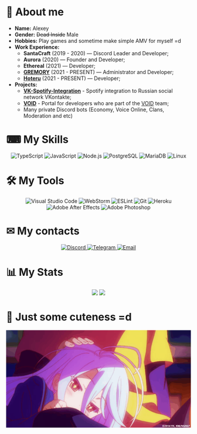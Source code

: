 # 👋 About me

* **Name:** Alexey
* **Gender:** ~~Dead Inside~~ Male
* **Hobbies:** Play games and sometime make simple AMV for myself =d
* **Work Experience:**
    - **SantaCraft** (2019 - 2020) — Discord Leader and Developer;
    - **Aurora** (2020) — Founder and Developer;
    - **Ethereal** (2021) — Developer;
    - [**GREMORY**](https://discord.gg/5RVtEYExQb) (2021 - PRESENT) — Administrator and Developer;
    - [**Hoteru**](https://discord.gg/XeTjtPcQ7a) (2021 - PRESENT) — Developer;
* **Projects:**
    - [**VK-Spotify-Integration**](https://github.com/yokkkoso/VK-Spotify-Integration) - Spotify integration to Russian social network VKontakte;
    - [**VOID**](https://void.cf) - Portal for developers who are part of the [VOID](https://github.com/devsofvoid) team;
    - Many private Discord bots (Economy, Voice Online, Clans, Moderation and etc)
   
# ⌨ My Skills
<p align="center">
    <img alt="TypeScript" src="https://img.shields.io/badge/TypeScript-3178C6?style=for-the-badge&logo=TypeScript&logoColor=white" />
    <img alt="JavaScript" src="https://img.shields.io/badge/JavaScript-F7DF1E?&style=for-the-badge&logo=JavaScript&logoColor=222222" />
    <img alt="Node.js" src="https://img.shields.io/badge/Node.js-339933?style=for-the-badge&logo=Node.js&logoColor=white" />
    <img alt="PostgreSQL" src="https://img.shields.io/badge/PostgreSQL-336791?&style=for-the-badge&logo=PostgreSQL&logoColor=white" />
    <img alt="MariaDB" src="https://img.shields.io/badge/MariaDB-003545?style=for-the-badge&logo=MariaDB&logoColor=white" />
    <img alt="Linux" src="https://img.shields.io/badge/Linux-FCC624?style=for-the-badge&logo=Linux&logoColor=black" />
</p>

# 🛠 My Tools
<p align="center">
    <img alt="Visual Studio Code" src="https://img.shields.io/badge/Visual%20Studio%20Code-007ACC?&style=for-the-badge&logo=Visual-Studio-Code&logoColor=white" />
    <img alt="WebStorm" src="https://img.shields.io/badge/WebStorm-07C3F2?&style=for-the-badge&logo=WebStorm&logoColor=white" />
    <img alt="ESLint" src="https://img.shields.io/badge/ESLint-4B32C3?&style=for-the-badge&logo=ESLint&logoColor=white" />
    <img alt="Git" src="https://img.shields.io/badge/Git-F05032?&style=for-the-badge&logo=Git&logoColor=white" />
    <img alt="Heroku" src="https://img.shields.io/badge/Heroku-430098?style=for-the-badge&logo=Heroku&logoColor=white" />
    <img alt="Adobe After Effects" src="https://img.shields.io/badge/Adobe%20After%20Effects-9999FF?&style=for-the-badge&logo=Adobe-After-Effects&logoColor=white" />
    <img alt="Adobe Photoshop" src="https://img.shields.io/badge/Adobe%20Photoshop-31A8FF?&style=for-the-badge&logo=Adobe-Photoshop&logoColor=white" />
</p>

# ✉ My contacts
<p align= "center">
    <a href="https://discord.bio/p/yokkkoso"> <img alt="Discord" src="https://img.shields.io/badge/Discord-7289DA?&style=for-the-badge&logo=Discord&logoColor=white" /> </a>
    <a href="https://t.me/yokkkoso"> <img alt="Telegram" src="https://img.shields.io/badge/Telegram-26A5E4?&style=for-the-badge&logo=Telegram&logoColor=white" /> </a>
    <a href="mailto:yokkkoso@void.cf"> <img alt="Email" src="https://img.shields.io/badge/Email-EA4335?&style=for-the-badge&logo=Gmail&logoColor=white" /> </a>
</p>

# 📊 My Stats
<p align="center">
    <img src="https://github-readme-stats.vercel.app/api?username=yokkkoso&show_icons=true&theme=dark" />
    <img src="https://github-readme-stats.vercel.app/api/wakatime?username=yokkkoso&theme=dark" />
</p>

# 🥰 Just some cuteness =d
<p align="center">
    <img src="./.resources/source.gif">
</p>
